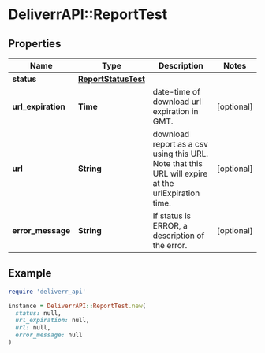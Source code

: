 # DeliverrAPI::ReportTest

## Properties

| Name | Type | Description | Notes |
| ---- | ---- | ----------- | ----- |
| **status** | [**ReportStatusTest**](ReportStatusTest.md) |  |  |
| **url_expiration** | **Time** | date-time of download url expiration in GMT. | [optional] |
| **url** | **String** | download report as a csv using this URL. Note that this URL will expire at the urlExpiration time. | [optional] |
| **error_message** | **String** | If status is ERROR, a description of the error. | [optional] |

## Example

```ruby
require 'deliverr_api'

instance = DeliverrAPI::ReportTest.new(
  status: null,
  url_expiration: null,
  url: null,
  error_message: null
)
```

